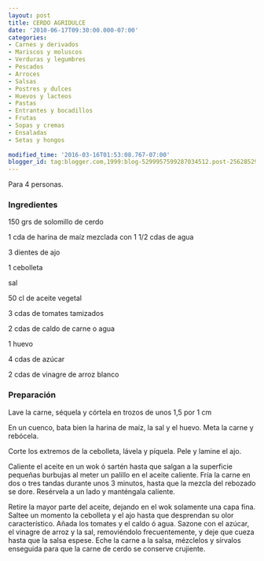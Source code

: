```yaml
---
layout: post
title: CERDO AGRIDULCE
date: '2010-06-17T09:30:00.000-07:00'
categories:
- Carnes y derivados
- Mariscos y moluscos
- Verduras y legumbres
- Pescados
- Arroces
- Salsas
- Postres y dulces
- Huevos y lacteos
- Pastas
- Entrantes y bocadillos
- Frutas
- Sopas y cremas
- Ensaladas
- Setas y hongos
 
modified_time: '2016-03-16T01:53:08.767-07:00'
blogger_id: tag:blogger.com,1999:blog-5299957599287034512.post-2562852910004717583
---
```


Para 4 personas.

<h3>Ingredientes</h3>

150 grs de solomillo de cerdo

1 cda de harina de maíz mezclada con 1 1/2 cdas de agua

3 dientes de ajo

1 cebolleta

sal

50 cl de aceite vegetal

3 cdas de tomates tamizados

2 cdas de caldo de carne o agua

1 huevo

4 cdas de azúcar

2 cdas de vinagre de arroz blanco

<h3>Preparación</h3>

Lave la carne, séquela y córtela en trozos de unos 1,5 por 1 cm

En un cuenco, bata bien la harina de maíz, la sal y el huevo. Meta la carne y rebócela.

Corte los extremos de la cebolleta, lávela y píquela. Pele y lamine el ajo.

Caliente el aceite en un wok ó sartén hasta que salgan a la superficie pequeñas burbujas al meter un palillo en el aceite caliente. Fría la carne en dos o tres tandas durante unos 3 minutos, hasta que la mezcla del rebozado se dore. Resérvela a un lado y manténgala caliente.

Retire la mayor parte del aceite, dejando en el wok solamente una capa fina. Saltee un momento la cebolleta y el ajo hasta que desprendan su olor característico. Añada los tomates y el caldo ó agua. Sazone con el azúcar, el vinagre de arroz y la sal, removiéndolo frecuentemente, y deje que cueza hasta que la salsa espese. Eche la carne a la salsa, mézclelos y sírvalos enseguida para que la carne de cerdo se conserve crujiente.

